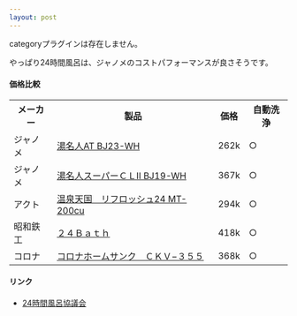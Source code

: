 ```yaml
---
layout: post
---
```

<p><span class="error">categoryプラグインは存在しません。</span></p>
<p>やっぱり24時間風呂は、ジャノメのコストパフォーマンスが良さそうです。</p>
<h4>価格比較</h4>
<table>
<tr>
<th>メーカー</th>
<th>製品</th>
<th>価格</th>
<th>自動洗浄</th>
</tr>
<tr>
<td>ジャノメ</td>
<td><a href="http://www.janome.co.jp/super_at.htm">湯名人AT BJ23-WH</a></td>
<td>262k</td>
<td>○</td>
</tr>
<tr>
<td>ジャノメ</td>
<td><a href="http://www.janome.co.jp/super_cl.htm">湯名人スーパーＣＬⅡ BJ19-WH</a></td>
<td>367k</td>
<td>○</td>
</tr>
<tr>
<td>アクト</td>
<td><a href="http://www.24act.co.jp/product/refurosh/mt-200cu.html">温泉天国　リフロッシュ24 MT-200cu</a></td>
<td>294k</td>
<td>○</td>
</tr>
<tr>
<td>昭和鉄工</td>
<td><a href="http://www.a-tinkle.com/comfy/bath/01_to.htm">２４Ｂａｔｈ</a></td>
<td>418k</td>
<td>○</td>
</tr>
<tr>
<td>コロナ</td>
<td><a href="http://www.advanced-eml.com/coronap2.htm">コロナホームサンク　ＣＫＶ−３５５</a></td>
<td>368k</td>
<td>○</td>
</tr>
</table>
<h4>リンク</h4>
<ul>
<li><a href="http://www.cnet-ta.ne.jp/24furo/">24時間風呂協議会</a></li>
</ul>
